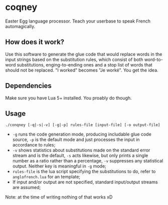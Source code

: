 # coqney
Easter Egg language processor. Teach your userbase to speak French automagically. 

## How does it work?
Use this software to generate the glue code that would replace words in the input strings based
on the substitution rules, which consist of both word-to-word substitutions, enging-to-ending ones
and a stop list of words that should not be replaced. "I worked" becomes "Je worké". You get the idea.

## Dependencies
Make sure you have Lua 5+ installed. You proably do though.

## Usage
```
./conqney [-q|-s|-v] [-g|-p] rules-file [input-file] [-o output-file]
```
* `-g` runs the code generation mode, producing includable glue code source, `-p` is the default mode and just 
processes the input in accordance to rules;
* `-v` shows statistics about substitutions made on the standard error stream and is the default, `-s` acts 
likewise, but only prints a single number as a ratio rather than a percentage, `-v` suppresses any statistical
output. Neither key is meaningful in `-g` mode;
* `rules-file` is the lua script specifying the substitutions to do, refer to `anglofrench.lua` for an template;
* If input and/or output are not specified, standard input/output streams are assumed;

Note: at the time of writing nothing of that works xD
